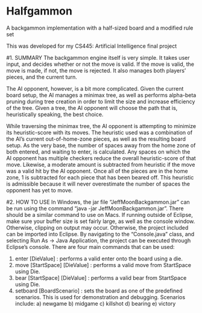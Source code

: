 # Halfgammon
A backgammon implementation with a half-sized board and a modified rule set

This was developed for my CS445: Artificial Intelligence final project

#1. SUMMARY
The backgammon engine itself is very simple. It takes user input, and decides whether or not the move is valid. If the move is valid, the move is made, if not, the move is rejected. It also manages both players’ pieces, and the current turn.

The AI opponent, however, is a bit more complicated. Given the current board setup, the AI manages a minimax tree, as well as performs alpha-beta pruning during tree creation in order to limit the size and increase efficiency of the tree. Given a tree, the AI opponent will choose the path that is, heuristically speaking, the best choice.

While traversing the minimax tree, the AI opponent is attempting to minimize its heuristic-score with its moves. The heuristic used was a combination of the AI’s current out-of-home-zone pieces, as well as the resulting board setup. As the very base, the number of spaces away from the home zone of both entered, and waiting to enter, is calculated. Any spaces on which the AI opponent has multiple checkers reduce the overall heuristic-score of that move. Likewise, a moderate amount is subtracted from heuristic if the move was a valid hit by the AI opponent. Once all of the pieces are in the home zone, 1 is subtracted for each piece that has been beared off. This heuristic is admissible because it will never overestimate the number of spaces the opponent has yet to move.

#2. HOW TO USE
In Windows, the jar file “JeffMoonBackgammon.jar” can be run using the command “java -jar JeffMoonBackgammon.jar”. There should be a similar command to use on Macs. If running outside of Eclipse, make sure your buffer size is set fairly large, as well as the console window. Otherwise, clipping on output may occur. Otherwise, the project included can be imported into Eclipse. By navigating to the “Console.java” class, and selecting Run As -> Java Application, the project can be executed through Eclipse’s console. There are four main commands that can be used:
1) enter [DieValue] : performs a valid enter onto the board using a die.
2) move [StartSpace] [DieValue] : performs a valid move from StartSpace using Die.
3) bear [StartSpace] [DieValue] : performs a valid bear from StartSpace using Die.
4) setboard [BoardScenario] : sets the board as one of the predefined scenarios. This is used for demonstration and debugging. Scenarios include:
a) newgame
b) midgame
c) killshot
d) bearing
e) victory

